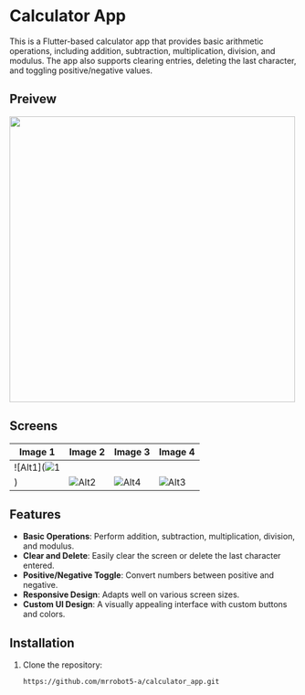 # Calculator App

This is a Flutter-based calculator app that provides basic arithmetic operations, including addition, subtraction, multiplication, division, and modulus. The app also supports clearing entries, deleting the last character, and toggling positive/negative values.

## Preivew

<img src="https://github.com/user-attachments/assets/3674f098-9e57-4410-b4ed-be6f15d623f2" width="500" height="500">

## Screens
| Image 1       | Image 2       | Image 3       | Image 4       |
|---------------|---------------|---------------|---------------|
| ![Alt1](![1](https://github.com/user-attachments/assets/f14fa206-7a1b-4fa4-a419-4a13991399fb)
) | ![Alt2](https://github.com/user-attachments/assets/6d523c90-cb99-4986-a058-6e79d0a2c460) | ![Alt4](https://github.com/user-attachments/assets/c0827a80-2da5-43c1-8f25-caa92b5a9d57) | ![Alt3](https://github.com/user-attachments/assets/54cbdd60-9d6b-4c93-802a-780e973fd5d7) |


## Features

- **Basic Operations**: Perform addition, subtraction, multiplication, division, and modulus.
- **Clear and Delete**: Easily clear the screen or delete the last character entered.
- **Positive/Negative Toggle**: Convert numbers between positive and negative.
- **Responsive Design**: Adapts well on various screen sizes.
- **Custom UI Design**: A visually appealing interface with custom buttons and colors.

## Installation

1. Clone the repository:
   ```bash
   https://github.com/mrrobot5-a/calculator_app.git
